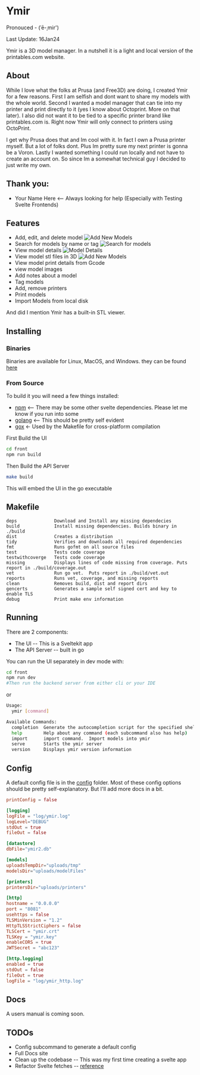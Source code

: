 # Ymir
Pronouced - (ˈē-ˌmir')

Last Update: 16Jan24

Ymir is a 3D model manager. In a nutshell it is a light and local version of the printables.com website.

## About
While I love what the folks at Prusa (and Free3D) are doing, I created Ymir for a few reasons.
First I am selfish and dont want to share my models with the whole world. Second I wanted a
model manager that can tie into my printer and print directly to it (yes I know about Octoprint.
More on that later). I also did not want it to be tied to a specific printer brand like printables.com is.
Right now Ymir will only connect to printers using OctoPrint.

I get why Prusa does that and Im cool with it. In fact I own a Prusa printer myself. But a lot of folks dont. 
Plus Im pretty sure my next printer is gonna be a Voron. Lastly I wanted something I could run locally and
not have to create an account on. So since Im a somewhat technical guy I decided to just write my own.

## Thank you:
* Your Name Here <-- Always looking for help (Especially with Testing Svelte Frontends)

## Features
* Add, edit, and delete model
  ![Add New Models](assets/images/Screenshot-NewModel.png "New Model")
* Search for models by name or tag
  ![Search for models](assets/images/Screenshot-Models.png "Models")
* View model details
  ![Model Details](assets/images/Screenshot-ModelFiles.png "Model Details")
* View model stl files in 3D
  ![Add New Models](assets/images/Screenshot-STLViewer.png "STL Viewer")
* View model print details from Gcode
* view model images
* Add notes about a model
* Tag models
* Add, remove printers
* Print models
* Import Models from local disk

And did I mention Ymir has a built-in STL viewer.

## Installing
### Binaries
Binaries are available for Linux, MacOS, and Windows.  they can be found [here](https://github.com/dp1140a/ymir/releases/latest)

### From Source
To build it you will need a few things installed:
* [npm](https://docs.npmjs.com/downloading-and-installing-node-js-and-npm) <-- There may be some other svelte dependencies.  Please let me know if you run into some
* [golang](https://go.dev/) <-- This should be pretty self evident
* [gox](https://github.com/mitchellh/gox) <- Used by the Makefile for cross-platform compilation

First Build the UI
```bash
cd front
npm run build
```

Then Build the API Server
```bash
make build
```

This will embed the UI in the go executable

## Makefile
```
deps              Download and Install any missing dependecies
build             Install missing dependencies. Builds binary in ./build
dist              Creates a distribution
tidy              Verifies and downloads all required dependencies
fmt               Runs gofmt on all source files
test              Tests code coverage
testwithcoverge   Tests code coverage
missing           Displays lines of code missing from coverage. Puts report in ./build/coverage.out
vet               Run go vet.  Puts report in ./build/vet.out
reports           Runs vet, coverage, and missing reports
clean             Removes build, dist and report dirs
gencerts          Generates a sample self signed cert and key to enable TLS
debug             Print make env information
```

## Running
There are 2 components:
* The UI -- This is a Sveltekit app
* The API Server -- built in go

You can run the UI separately in dev mode with:
```bash
cd front
npm run dev
#Then run the backend server from either cli or your IDE
```
or

```bash
Usage:
  ymir [command]

Available Commands:
  completion  Generate the autocompletion script for the specified shell
  help        Help about any command (each subcommand also has help)
  import      import command.  Import models into ymir
  serve       Starts the ymir server
  version     Displays ymir version information
```

## Config
A default config file is in the [config](config/ymir.toml) folder.  Most of these config 
options should be pretty self-explanatory.  But I'll add more docs in a bit.

```toml
printConfig = false

[logging]
logFile = "log/ymir.log"
logLevel="DEBUG"
stdOut = true
fileOut = false

[datastore]
dbFile="ymir2.db"

[models]
uploadsTempDir="uploads/tmp"
modelsDir="uploads/modelFiles"

[printers]
printersDir="uploads/printers"

[http]
hostname = "0.0.0.0"
port = "8081"
usehttps = false
TLSMinVersion = "1.2"
HttpTLSStrictCiphers = false
TLSCert = "ymir.crt"
TLSKey = "ymir.key"
enableCORS = true
JWTSecret = "abc123"

[http.logging]
enabled = true
stdOut = false
fileOut = true
logFile = "log/ymir_http.log"
```

## Docs
A users manual is coming soon.

## TODOs
* Config subcommand to generate a default config
* Full Docs site
* Clean up the codebase -- This was my first time creating a svelte app
* Refactor Svelte fetches -- [reference](https://scottspence.com/posts/sveltekit-data-loading-understanding-the-load-function)
